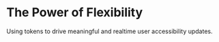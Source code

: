 # The Power of Flexibility
Using tokens to drive meaningful and realtime user accessibility updates.